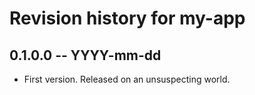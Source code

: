 # Revision history for my-app

## 0.1.0.0  -- YYYY-mm-dd

* First version. Released on an unsuspecting world.
